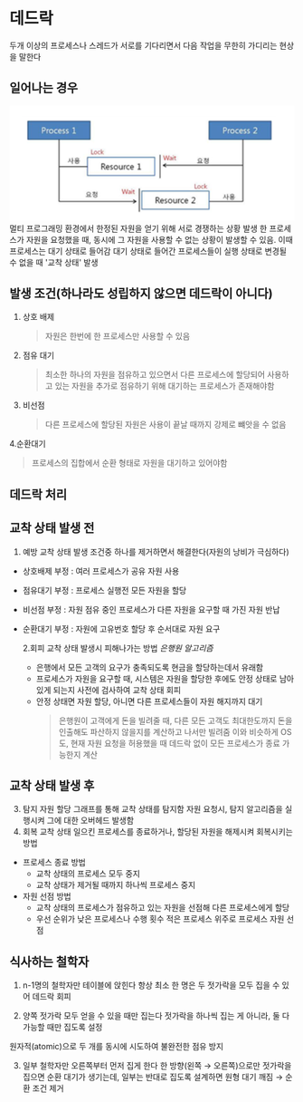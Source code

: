 # 데드락

두개 이상의 프로세스나 스레드가 서로를 기다리면서 다음 작업을 무한히 가디리는 현상을 말한다

## 일어나는 경우

![alt text](image.png)
멀티 프로그래밍 환경에서 한정된 자원을 얻기 위해 서로 경쟁하는 상황 발생
한 프로세스가 자원을 요청했을 때, 동시에 그 자원을 사용할 수 없는 상황이 발생할 수 있음. 이때 프로세스는 대기 상태로 들어감
대기 상태로 들어간 프로세스들이 실행 상태로 변경될 수 없을 때 '교착 상태' 발생

## 발생 조건(하나라도 성립하지 않으면 데드락이 아니다)

1. 상호 배제

   > 자원은 한번에 한 프로세스만 사용할 수 있음

2. 점유 대기

   > 최소한 하나의 자원을 점유하고 있으면서 다른 프로세스에 할당되어 사용하고 있는 자원을 추가로 점유하기 위해 대기하는 프로세스가 존재해야함

3. 비선점
   > 다른 프로세스에 할당된 자원은 사용이 끝날 때까지 강제로 뺴앗을 수 없음

4.순환대기

> 프로세스의 집합에서 순환 형태로 자원을 대기하고 있어야함

## 데드락 처리

## 교착 상태 발생 전

1. 예방
   교착 상태 발생 조건중 하나를 제거하면서 해결한다(자원의 낭비가 극심하다)

- 상호배제 부정 : 여러 프로세스가 공유 자원 사용
- 점유대기 부정 : 프로세스 실행전 모든 자원을 할당
- 비선점 부정 : 자원 점유 중인 프로세스가 다른 자원을 요구할 때 가진 자원 반납
- 순환대기 부정 : 자원에 고유번호 할당 후 순서대로 자원 요구

  2.회피
  교착 상태 발생시 피해나가는 방법
  _은행원 알고리즘_

  - 은행에서 모든 고객의 요구가 충족되도록 현금을 할당하는데서 유래함
  - 프로세스가 자원을 요구할 때, 시스템은 자원을 할당한 후에도 안정 상태로 남아있게 되는지 사전에 검사하여 교착 상태 회피
  - 안정 상태면 자원 할당, 아니면 다른 프로세스들이 자원 해지까지 대기
    > 은행원이 고객에게 돈을 빌려줄 때, 다른 모든 고객도 최대한도까지 돈을 인출해도 파산하지 않을지를 계산하고 나서만 빌려줌
    > 이와 비슷하게 OS도, 현재 자원 요청을 허용했을 때 데드락 없이 모든 프로세스가 종료 가능한지 계산

## 교착 상태 발생 후

3. 탐지
   자원 할당 그래프를 통해 교착 상태를 탐지함
   자원 요청시, 탐지 알고리즘을 실행시켜 그에 대한 오버헤드 발생함
4. 회복
   교착 상태 일으킨 프로세스를 종료하거나, 할당된 자원을 해제시켜 회복시키는 방법

- 프로세스 종료 방법
  - 교착 상태의 프로세스 모두 중지
  - 교착 상태가 제거될 때까지 하나씩 프로세스 중지
- 자원 선점 방법
  - 교착 상태의 프로세스가 점유하고 있는 자원을 선점해 다른 프로세스에게 할당
  - 우선 순위가 낮은 프로세스나 수행 횟수 적은 프로세스 위주로 프로세스 자원 선점

## 식사하는 철학자

1. n-1명의 철학자만 테이블에 앉힌다
   항상 최소 한 명은 두 젓가락을 모두 집을 수 있어 데드락 회피

2. 양쪽 젓가락 모두 얻을 수 있을 때만 집는다
   젓가락을 하나씩 집는 게 아니라, 둘 다 가능할 때만 집도록 설정

원자적(atomic)으로 두 개를 동시에 시도하여 불완전한 점유 방지

3. 일부 철학자만 오른쪽부터 먼저 집게 한다
   한 방향(왼쪽 → 오른쪽)으로만 젓가락을 집으면 순환 대기가 생기는데,
   일부는 반대로 집도록 설계하면 원형 대기 깨짐 → 순환 조건 제거
